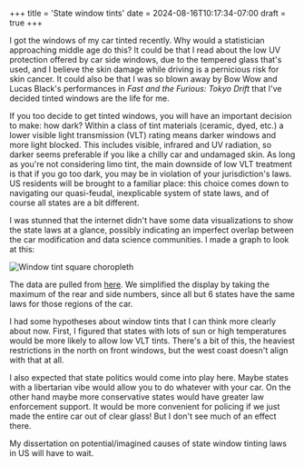 +++
title = 'State window tints'
date = 2024-08-16T10:17:34-07:00
draft = true
+++

I got the windows of my car tinted recently.  Why would a statistician approaching middle age do this?  It could be that I read about the low UV protection offered by car side windows, due to the tempered glass that's used, and I believe the skin damage while driving is a pernicious risk for skin cancer.  It could also be that I was so blown away by Bow Wow and Lucas Black's performances in *Fast and the Furious: Tokyo Drift* that I've decided tinted windows are the life for me.

If you too decide to get tinted windows, you will have an important decision to make: how dark?  Within a class of tint materials (ceramic, dyed, etc.) a lower visible light transmission (VLT) rating means darker windows and more light blocked.  This includes visible, infrared and UV radiation, so darker seems preferable if you like a chilly car and undamaged skin. As long as you're not considering limo tint, the main downside of low VLT treatment is that if you go too dark, you may be in violation of your jurisdiction's laws.   US residents will be brought to a familiar place: this choice comes down to navigating our quasi-feudal, inexplicable system of state laws, and of course all states are a bit different.

I was stunned that the internet didn't have some data visualizations to show the state laws at a glance, possibly indicating an imperfect overlap between the car modification and data science communities.  I made a graph to look at this:

![Window tint square choropleth](/posts/window_tints_square_choro.png)

The data are pulled from [here](https://www.raynofilm.com/blog/automotive-window-tint-laws-by-state).  We simplified the display by taking the maximum of the rear and side numbers, since all but 6 states have the same laws for those regions of the car.

I had some hypotheses about window tints that I can think more clearly about now.  First, I figured that states with lots of sun or high temperatures would be more likely to allow low VLT tints.  There's a bit of this, the heaviest restrictions in the north on front windows, but the west coast doesn't align with that at all.

I also expected that state politics would come into play here.  Maybe states with a libertarian vibe would allow you to do whatever with your car.  On the other hand maybe more conservative states would have greater law enforcement support.  It would be more convenient for policing if we just made the entire car out of clear glass!  But I don't see much of an effect there.

My dissertation on potential/imagined causes of state window tinting laws in US will have to wait.
 
